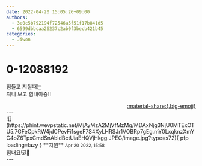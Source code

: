 ```yaml
---
date: 2022-04-20 15:05:26+09:00
authors:
  - 3e0c5b792194f72546a5f51f17b841d5
  - 6599dbbcaa26237c2ab0f3becb421b45
categories:
  - Jiwon
---
```


# 0-12088192

<div class="post-container" markdown="1">
<div class="content-container md-sidebar__scrollwrap" markdown="1">

힘들고 지칠때는 <br>져니 보고 힘내야죵!!

</div>
</div>

<div style="text-align: right;" markdown="1">
<a href="https://weverse.io/fromis9/fanpost/0-12088192" style="text-align: right;">:material-share:{.big-emoji}</a>
</div>
---

<div class="comments-container md-sidebar__scrollwrap" markdown="1">
<div class="comment" markdown="1">
<div class='id-container' markdown="1">
![](https://phinf.wevpstatic.net/MjAyMzA2MjVfMzMg/MDAxNjg3NjU0MTExOTU5.7GFeCpkRW4jdCPevFi1sgeF7S4XyLHRSJr1VOBRp7gEg.mY0LxqknzXmYC4oZ6TpxCmdSnAbldBctUiaEHQVjHkgg.JPEG/image.jpg?type=s72){ pfp loading=lazy }
**<span class="artist">지원</span>** <small>Apr 20 2022, 15:58</small><br>
</div>
<div class='comment-body' markdown="1">
힘내요😽🫶
</div>
</div>
</div>
---
